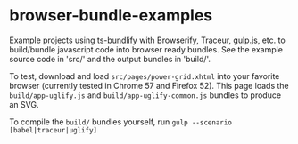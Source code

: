 browser-bundle-examples
==============

Example projects using [ts-bundlify](https://github.com/TeamworkGuy2/ts-bundlify) with Browserify, Traceur, gulp.js, etc. to build/bundle javascript code into browser ready bundles.
See the example source code in 'src/' and the output bundles in 'build/'.

To test, download and load `src/pages/power-grid.xhtml` into your favorite browser (currently tested in Chrome 57 and Firefox 52).  This page loads the `build/app-uglify.js` and `build/app-uglify-common.js` bundles to produce an SVG.

To compile the `build/` bundles yourself, run `gulp --scenario [babel|traceur|uglify]`